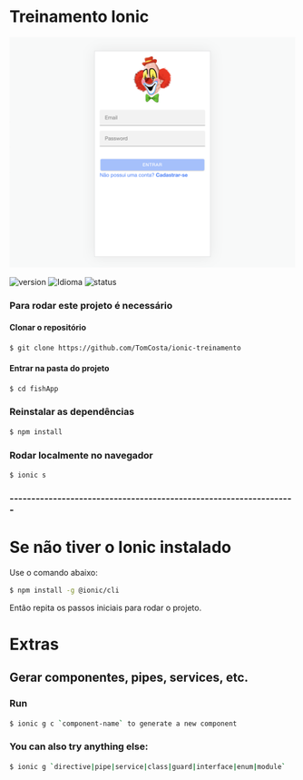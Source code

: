 
# Treinamento Ionic

![Ionic](./src/assets/img/login.png)

![version][version-badge] ![Idioma][idioma] ![status][status-emprogresso]

### Para rodar este projeto é necessário
#### Clonar o repositório
```bash
$ git clone https://github.com/TomCosta/ionic-treinamento
``` 
#### Entrar na pasta do projeto
```bash
$ cd fishApp
``` 
### Reinstalar as dependências
```bash
$ npm install
```
### Rodar localmente no navegador
```bash
$ ionic s
```
### ------------------------------------------------------------------
# Se não tiver o Ionic instalado

Use o comando abaixo:

```bash
$ npm install -g @ionic/cli
```

Então repita os passos iniciais para rodar o projeto. 

# Extras
## Gerar componentes, pipes, services, etc.
### Run 
```bash
$ ionic g c `component-name` to generate a new component
```
### You can also try anything else:
```bash
$ ionic g `directive|pipe|service|class|guard|interface|enum|module`
```
#

[CHANGELOG]: ./CHANGELOG.md
[version-badge]: https://img.shields.io/badge/version-1.0.0-blue.svg
[license-badge]: https://img.shields.io/badge/license-MIT-blue.svg
[status-emprogresso]: https://img.shields.io/badge/status-Em%20progresso-blueviolet
[idioma]: https://img.shields.io/badge/idioma-Portugu%C3%AAs-800060
[Super Team]: https://github.com/TomCosta/angularMarket/blob/master/super_team_80x80.jpg